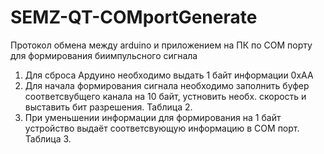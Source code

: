 # SEMZ-QT-COMportGenerate
Протокол обмена между arduino и приложением на ПК по COM порту для формирования биимпульсного сигнала
1. Для сброса Ардуино необходимо выдать 1 байт информации 0xAA
2. Для начала формирования сигнала необходимо заполнить буфер соответсвубщего канала на 10 байт, устновить необх. скорость и выставить бит разрешения. Таблица 2. 
3. При уменьшении информации для формирования на 1 байт устройство выдаёт соответсвующую информацию в COM порт. Таблица 3.
